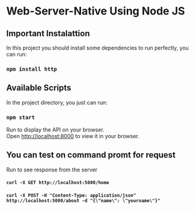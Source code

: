 # Web-Server-Native Using Node JS

## Important Instalattion

In this project you should install some dependencies to run perfectly, you can run:
### `npm install http`


## Available Scripts

In the project directory, you just can run:

### `npm start`

Run to display the API on your browser.\
Open [http://localhost:8000](http://localhost:8000) to view it in your browser.

## You can test on command promt for request

Run to see response from the server

#### `curl -X GET http://localhost:5000/home`
#### `curl -X POST -H "Content-Type: application/json" http://localhost:5000/about -d "{\"name\": \"yourname\"}"`
